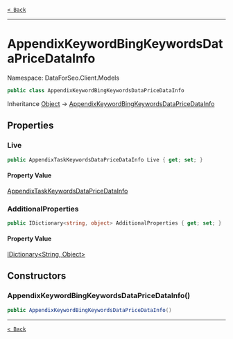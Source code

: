 [`< Back`](./)

---

# AppendixKeywordBingKeywordsDataPriceDataInfo

Namespace: DataForSeo.Client.Models

```csharp
public class AppendixKeywordBingKeywordsDataPriceDataInfo
```

Inheritance [Object](https://docs.microsoft.com/en-us/dotnet/api/system.object) → [AppendixKeywordBingKeywordsDataPriceDataInfo](./dataforseo.client.models.appendixkeywordbingkeywordsdatapricedatainfo)

## Properties

### **Live**

```csharp
public AppendixTaskKeywordsDataPriceDataInfo Live { get; set; }
```

#### Property Value

[AppendixTaskKeywordsDataPriceDataInfo](./dataforseo.client.models.appendixtaskkeywordsdatapricedatainfo)<br>

### **AdditionalProperties**

```csharp
public IDictionary<string, object> AdditionalProperties { get; set; }
```

#### Property Value

[IDictionary&lt;String, Object&gt;](https://docs.microsoft.com/en-us/dotnet/api/system.collections.generic.idictionary-2)<br>

## Constructors

### **AppendixKeywordBingKeywordsDataPriceDataInfo()**

```csharp
public AppendixKeywordBingKeywordsDataPriceDataInfo()
```

---

[`< Back`](./)
